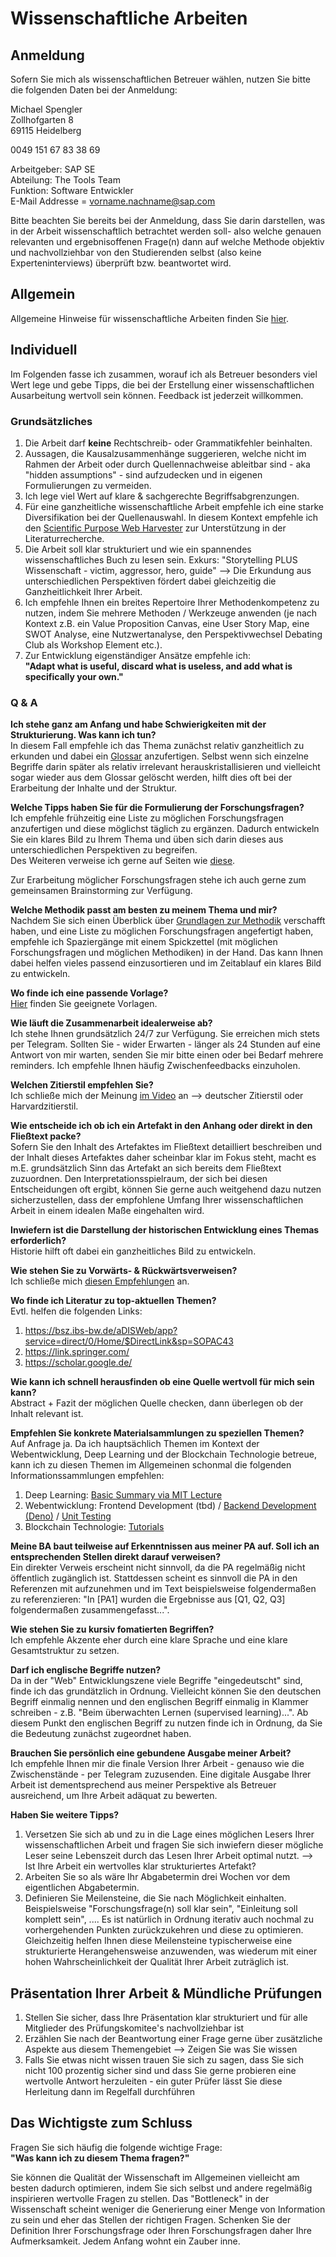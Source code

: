 # Wissenschaftliche Arbeiten

## Anmeldung
Sofern Sie  mich als wissenschaftlichen Betreuer wählen, nutzen Sie bitte die folgenden Daten bei der Anmeldung:  
  
Michael Spengler  
Zollhofgarten 8  
69115 Heidelberg  
  
0049 151 67 83 38 69  

Arbeitgeber: SAP SE  
Abteilung: The Tools Team  
Funktion: Software Entwickler  
E-Mail Addresse = vorname.nachname@sap.com  
  
Bitte beachten Sie bereits bei der Anmeldung, dass Sie darin darstellen, was in der Arbeit wissenschaftlich betrachtet werden soll- also welche genauen relevanten und ergebnisoffenen Frage(n) dann auf welche Methode objektiv und nachvollziehbar von den Studierenden selbst (also keine Experteninterviews) überprüft bzw. beantwortet wird.


## Allgemein
Allgemeine Hinweise für wissenschaftliche Arbeiten finden Sie [hier](https://github.com/pfisterer/DHBW_LaTeX_Template/blob/master/hinweise-wissenschaftliche-arbeiten.md).

## Individuell  
Im Folgenden fasse ich zusammen, worauf ich als Betreuer besonders viel Wert lege und gebe Tipps, die bei der Erstellung einer wissenschaftlichen Ausarbeitung wertvoll sein können. Feedback ist jederzeit willkommen.

### Grundsätzliches
1. Die Arbeit darf **keine** Rechtschreib- oder Grammatikfehler beinhalten.  
2. Aussagen, die Kausalzusammenhänge suggerieren, welche nicht im Rahmen der Arbeit oder durch Quellennachweise ableitbar sind - aka "hidden assumptions" - sind aufzudecken und in eigenen Formulierungen zu vermeiden.  
3. Ich lege viel Wert auf klare & sachgerechte Begriffsabgrenzungen.  
4. Für eine ganzheitliche wissenschaftliche Arbeit empfehle ich eine starke Diversifikation bei der Quellenauswahl. In diesem Kontext empfehle ich den [Scientific Purpose Web Harvester](http://85.214.28.167:5001/) zur Unterstützung in der Literaturrecherche.      
5. Die Arbeit soll klar strukturiert und wie ein spannendes wissenschaftliches Buch zu lesen sein. Exkurs: "Storytelling PLUS Wissenschaft - victim, aggressor, hero, guide" --> Die Erkundung aus unterschiedlichen Perspektiven fördert dabei gleichzeitig die Ganzheitlichkeit Ihrer Arbeit.    
6. Ich empfehle Ihnen ein breites Repertoire Ihrer Methodenkompetenz zu nutzen, indem Sie mehrere Methoden / Werkzeuge anwenden (je nach Kontext z.B. ein Value Proposition Canvas, eine User Story Map, eine SWOT Analyse, eine Nutzwertanalyse, den Perspektivwechsel Debating Club als Workshop Element etc.).   
7. Zur Entwicklung eigenständiger Ansätze empfehle ich:  
**"Adapt what is useful, discard what is useless, and add what is specifically your own."**


### Q & A
**Ich stehe ganz am Anfang und habe Schwierigkeiten mit der Strukturierung. Was kann ich tun?**  
In diesem Fall empfehle ich das Thema zunächst relativ ganzheitlich zu erkunden und dabei ein [Glossar](https://www.lektorat-bachelorarbeit.de/glossar-erstellen/) anzufertigen. Selbst wenn sich einzelne Begriffe darin später als relativ irrelevant herauskristallisieren und vielleicht sogar wieder aus dem Glossar gelöscht werden, hilft dies oft bei der Erarbeitung der Inhalte und der Struktur.  

**Welche Tipps haben Sie für die Formulierung der Forschungsfragen?**  
Ich empfehle frühzeitig eine Liste zu möglichen Forschungsfragen anzufertigen und diese möglichst täglich zu ergänzen. Dadurch entwickeln Sie ein klares Bild zu Ihrem Thema und üben sich darin dieses aus unterschiedlichen Perspektiven zu begreifen.  
Des Weiteren verweise ich gerne auf Seiten wie [diese](https://www.scribbr.de/anfang-abschlussarbeit/forschungsfrage-formulieren/). 

Zur Erarbeitung möglicher Forschungsfragen stehe ich auch gerne zum gemeinsamen Brainstorming zur Verfügung.  

**Welche Methodik passt am besten zu meinem Thema und mir?**  
Nachdem Sie sich einen Überblick über [Grundlagen zur Methodik](https://www.scribbr.de/category/methodik/) verschafft haben, und eine Liste zu möglichen Forschungsfragen angefertigt haben, empfehle ich Spaziergänge mit einem Spickzettel (mit möglichen Forschungsfragen und möglichen Methodiken) in der Hand. Das kann Ihnen dabei helfen vieles passend einzusortieren und im Zeitablauf ein klares Bild zu entwickeln.  

**Wo finde ich eine passende Vorlage?**  
[Hier](https://github.com/pfisterer/DHBW_LaTeX_Template/) finden Sie geeignete Vorlagen.

**Wie läuft die Zusammenarbeit idealerweise ab?**  
Ich stehe Ihnen grundsätzlich 24/7 zur Verfügung. Sie erreichen mich stets per Telegram. Sollten Sie - wider Erwarten - länger als 24 Stunden auf eine Antwort von mir warten, senden Sie mir bitte einen oder bei Bedarf mehrere reminders. Ich empfehle Ihnen häufig Zwischenfeedbacks einzuholen.  

**Welchen Zitierstil empfehlen Sie?**  
Ich schließe mich der Meinung [im Video](https://www.youtube.com/watch?v=d-zk0EA7NJA&feature=youtu.be) an --> deutscher Zitierstil oder Harvardzitierstil.

**Wie entscheide ich ob ich ein Artefakt in den Anhang oder direkt in den Fließtext packe?**  
Sofern Sie den Inhalt des Artefaktes im Fließtext detailliert beschreiben und der Inhalt dieses Artefaktes daher scheinbar klar im Fokus steht, macht es m.E. grundsätzlich Sinn das Artefakt an sich bereits dem Fließtext zuzuordnen. Den Interpretationsspielraum, der sich bei diesen Entscheidungen oft ergibt, können Sie gerne auch weitgehend dazu nutzen sicherzustellen, dass der empfohlene Umfang Ihrer wissenschaftlichen Arbeit in einem idealen Maße eingehalten wird.  

**Inwiefern ist die Darstellung der historischen Entwicklung eines Themas erforderlich?**  
Historie hilft oft dabei ein ganzheitliches Bild zu entwickeln.  

**Wie stehen Sie zu Vorwärts- & Rückwärtsverweisen?**  
Ich schließe mich [diesen Empfehlungen](https://www.thema-abschlussarbeit.de/querverweise-in-der-thesis/) an.  

**Wo finde ich Literatur zu top-aktuellen Themen?**  
Evtl. helfen die folgenden Links:
1. https://bsz.ibs-bw.de/aDISWeb/app?service=direct/0/Home/$DirectLink&sp=SOPAC43
2. https://link.springer.com/ 
3. https://scholar.google.de/  

**Wie kann ich schnell herausfinden ob eine Quelle wertvoll für mich sein kann?**  
Abstract + Fazit der möglichen Quelle checken, dann überlegen ob der Inhalt relevant ist.

**Empfehlen Sie konkrete Materialsammlungen zu speziellen Themen?**  
Auf Anfrage ja. Da ich hauptsächlich Themen im Kontext der Webentwicklung, Deep Learning und der Blockchain Technologie betreue, kann ich zu diesen Themen im Allgemeinen schonmal die folgenden Informationssammlungen empfehlen:
1. Deep Learning: [Basic Summary via MIT Lecture](https://www.youtube.com/watch?v=5tvmMX8r_OM&list=PLtBw6njQRU-rwp5__7C0oIVt26ZgjG9NI)  
2. Webentwicklung: Frontend Development (tbd) / [Backend Development (Deno)](https://www.youtube.com/watch?v=mhnpeOLiQTg) / [Unit Testing](http://xunitpatterns.com/)
3. Blockchain Technologie: [Tutorials](https://www.youtube.com/channel/UCZM8XQjNOyG2ElPpEUtNasA)  

**Meine BA baut teilweise auf Erkenntnissen aus meiner PA auf. Soll ich an entsprechenden Stellen direkt darauf verweisen?**  
Ein direkter Verweis erscheint nicht sinnvoll, da die PA regelmäßig nicht öffentlich zugänglich ist. Stattdessen scheint es sinnvoll die PA in den Referenzen mit aufzunehmen und im Text beispielsweise folgendermaßen zu referenzieren: "In [PA1] wurden die Ergebnisse aus [Q1, Q2, Q3] folgendermaßen zusammengefasst...". 

**Wie stehen Sie zu kursiv fomatierten Begriffen?**  
Ich empfehle Akzente eher durch eine klare Sprache und eine klare Gesamtstruktur zu setzen.   

**Darf ich englische Begriffe nutzen?**  
Da in der "Web" Entwicklungszene viele Begriffe "eingedeutscht" sind, finde ich das grundätzlich in Ordnung. Vielleicht können Sie den deutschen Begriff einmalig nennen und den englischen Begriff einmalig in Klammer schreiben - z.B. "Beim überwachten Lernen (supervised learning)...". Ab diesem Punkt den englischen Begriff zu nutzen finde ich in Ordnung, da Sie die Bedeutung zunächst zugeordnet haben.  

**Brauchen Sie persönlich eine gebundene Ausgabe meiner Arbeit?**  
Ich empfehle Ihnen mir die finale Version Ihrer Arbeit - genauso wie die Zwischenstände - per Telegram zuzusenden. Eine digitale Ausgabe Ihrer Arbeit ist dementsprechend aus meiner Perspektive als Betreuer ausreichend, um Ihre Arbeit adäquat zu bewerten.  

**Haben Sie weitere Tipps?**  
1. Versetzen Sie sich ab und zu in die Lage eines möglichen Lesers Ihrer wissenschaftlichen Arbeit und fragen Sie sich inwiefern dieser mögliche Leser seine Lebenszeit durch das Lesen Ihrer Arbeit optimal nutzt. --> Ist Ihre Arbeit ein wertvolles klar strukturiertes Artefakt?    
2. Arbeiten Sie so als wäre Ihr Abgabetermin drei Wochen vor dem eigentlichen Abgabetermin.    
3. Definieren Sie Meilensteine, die Sie nach Möglichkeit einhalten. Beispielsweise "Forschungsfrage(n) soll klar sein", "Einleitung soll komplett sein", .... Es ist natürlich in Ordnung iterativ auch nochmal zu vorhergehenden Punkten zurückzukehren und diese zu optimieren. Gleichzeitig helfen Ihnen diese Meilensteine typischerweise eine strukturierte Herangehensweise anzuwenden, was wiederum mit einer hohen Wahrscheinlichkeit der Qualität Ihrer Arbeit zuträglich ist.

## Präsentation Ihrer Arbeit & Mündliche Prüfungen
1. Stellen Sie sicher, dass Ihre Präsentation klar strukturiert und für alle Mitglieder des Prüfungskomitee's nachvollziehbar ist
2. Erzählen Sie nach der Beantwortung einer Frage gerne über zusätzliche Aspekte aus diesem Themengebiet --> Zeigen Sie was Sie wissen
3. Falls Sie etwas nicht wissen trauen Sie sich zu sagen, dass Sie sich nicht 100 prozentig sicher sind und dass Sie gerne probieren eine wertvolle Antwort herzuleiten - ein guter Prüfer lässt Sie diese Herleitung dann im Regelfall durchführen

## Das Wichtigste zum Schluss
Fragen Sie sich häufig die folgende wichtige Frage:  
**"Was kann ich zu diesem Thema fragen?"**   

Sie können die Qualität der Wissenschaft im Allgemeinen vielleicht am besten dadurch optimieren, indem Sie sich selbst und andere regelmäßig inspirieren wertvolle Fragen zu stellen. Das "Bottleneck" in der Wissenschaft scheint weniger die Generierung einer Menge von Information zu sein und eher das Stellen der richtigen Fragen. Schenken Sie der Definition Ihrer Forschungsfrage oder Ihren Forschungsfragen daher Ihre Aufmerksamkeit. Jedem Anfang wohnt ein Zauber inne.


